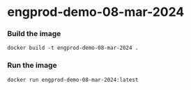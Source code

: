 # engprod-demo-08-mar-2024

### Build the image
`docker build -t engprod-demo-08-mar-2024 .`

### Run the image
`docker run engprod-demo-08-mar-2024:latest`
